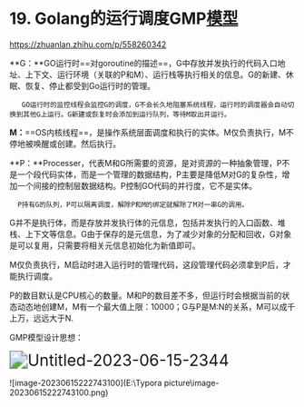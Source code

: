# 19. Golang的运行调度GMP[模型](https://blog.csdn.net/qq_33690342/article/details/115209536)

https://zhuanlan.zhihu.com/p/558260342

**G：**GO运行时==对goroutine的描述==，G中存放并发执行的代码入口地址、上下文、运行环境（关联的P和M）、运行栈等执行相关的信息。G的新建、休眠、恢复、停止都受到Go运行时的管理。

       GO运行时的监控线程会监控G的调度，G不会长久地阻塞系统线程，运行时的调度器会自动切换到其他G上运行。G新建或恢复时会添加到运行队列，等待M取出并运行。

**M：**==OS内核线程==，是操作系统层面调度和执行的实体。M仅负责执行，M不停地被唤醒或创建。然后执行。

**P：**Processer，代表M和G所需要的资源，是对资源的一种抽象管理，P不是一个段代码实体，而是一个管理的数据结构，P主要是降低M对G的复杂性，增加一个间接的控制层数据结构。P控制GO代码的并行度，它不是实体。

      P持有G的队列，P可以隔离调度，解除P和M的绑定就解除了M对一串G的调用。

G并不是执行体，而是存放并发执行体的元信息，包括并发执行的入口函数、堆栈、上下文等信息。G由于保存的是元信息，为了减少对象的分配和回收，G对象是可以复用，只需要将相关元信息初始化为新值即可。

M仅负责执行，M启动时进入运行时的管理代码，这段管理代码必须拿到P后，才能执行调度。

P的数目默认是CPU核心的数量。M和P的数目差不多，但运行时会根据当前的状态动态地创建M，M有一个最大值上限：10000；G与P是M:N的关系，M可以成千上万，远远大于N.

GMP模型设计思想：

<img src="E:\Typora picture\Untitled-2023-06-15-2344.png" alt="Untitled-2023-06-15-2344" style="zoom:200%;" />

![image-20230615222743100](E:\Typora picture\image-20230615222743100.png)